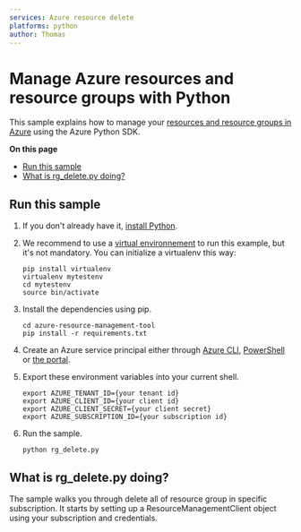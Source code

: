 ```yaml
---
services: Azure resource delete
platforms: python
author: Thomas
---
```


# Manage Azure resources and resource groups with Python

This sample explains how to manage your
[resources and resource groups in Azure](https://azure.microsoft.com/en-us/documentation/articles/resource-group-overview/#resource-groups)
using the Azure Python SDK.

**On this page**

- [Run this sample](#run)
- [What is rg_delete.py doing?](#example)


<a id="run"></a>
## Run this sample

1. If you don't already have it, [install Python](https://www.python.org/downloads/).

2. We recommend to use a [virtual environnement](https://docs.python.org/3/tutorial/venv.html) to run this example, but it's not mandatory. You can initialize a virtualenv this way:

    ```
    pip install virtualenv
    virtualenv mytestenv
    cd mytestenv
    source bin/activate
    ```

3. Install the dependencies using pip.

    ```
    cd azure-resource-management-tool
    pip install -r requirements.txt
    ```

4. Create an Azure service principal either through
[Azure CLI](https://azure.microsoft.com/documentation/articles/resource-group-authenticate-service-principal-cli/),
[PowerShell](https://azure.microsoft.com/documentation/articles/resource-group-authenticate-service-principal/)
or [the portal](https://azure.microsoft.com/documentation/articles/resource-group-create-service-principal-portal/).

6. Export these environment variables into your current shell. 

    ```
    export AZURE_TENANT_ID={your tenant id}
    export AZURE_CLIENT_ID={your client id}
    export AZURE_CLIENT_SECRET={your client secret}
    export AZURE_SUBSCRIPTION_ID={your subscription id}
    ```

7. Run the sample.

    ```
    python rg_delete.py
    ```

<a id="example"></a>
## What is rg_delete.py doing?

The sample walks you through delete all of resource group in specific subscription.
It starts by setting up a ResourceManagementClient object using your subscription and credentials.
